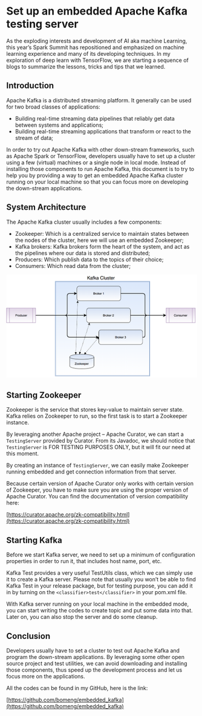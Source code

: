 # Set up an embedded Apache Kafka testing server


As the exploding interests and development of AI aka machine Learning, this year’s Spark Summit has repositioned and emphasized on machine learning experience and many of its developing techniques.  In my exploration of deep learn with TensorFlow, we are starting a sequence of blogs to summarize the lessons, tricks and tips that we learned.  

## Introduction

Apache Kafka is a distributed streaming platform. It generally can be used for two broad classes of applications:
- Building real-time streaming data pipelines that reliably get data between systems and applications;
- Building real-time streaming applications that transform or react to the stream of data;

In order to try out Apache Kafka with other down-stream frameworks, such as Apache Spark or TensorFlow, developers usually have to set up a cluster using a few (virtual) machines or a single node in local mode. Instead of installing those components to run Apache Kafka, this document is to try to help you by providing a way to get an embedded Apache Kafka cluster running on your local machine so that you can focus more on developing the down-stream applications.

## System Architecture

The Apache Kafka cluster usually includes a few components:
- Zookeeper:  Which is a centralized service to maintain states between the nodes of the cluster, here we will use an embedded Zookeeper;
- Kafka brokers: Kafka brokers form the heart of the system, and act as the pipelines where our data is stored and distributed;
- Producers: Which publish data to the topics of their choice;
- Consumers: Which read data from the cluster;

![Kafka Cluster](resources/kafka_cluster.png)

## Starting Zookeeper

Zookeeper is the service that stores key-value to maintain server state. Kafka relies on Zookeeper to run, so the first task is to start a Zookeeper instance.

By leveraging another Apache project – Apache Curator, we can start a `TestingServer` provided by Curator. From its Javadoc, we should notice that `TestingServer` is FOR TESTING PURPOSES ONLY, but it will fit our need at this moment.

By creating an instance of `TestingServer`, we can easily make Zookeeper running embedded and get connection information from that server. 

Because certain version of Apache Curator only works with certain version of Zookeeper, you have to make sure you are using the proper version of Apache Curator. You can find the documentation of version compatibility here:

[https://curator.apache.org/zk-compatibility.html](https://curator.apache.org/zk-compatibility.html)

## Starting Kafka

Before we start Kafka server, we need to set up a minimum of configuration properties in order to run it, that includes host name, port, etc.

Kafka Test provides a very useful TestUtils class, which we can simply use it to create a Kafka server. Please note that usually you won’t be able to find Kafka Test in your release package, but for testing purpose, you can add it in by turning on the `<classifier>test</classifier>` in your pom.xml file.

With Kafka server running on your local machine in the embedded mode, you can start writing the codes to create topic and put some data into that. Later on, you can also stop the server and do some cleanup.

## Conclusion

Developers usually have to set a cluster to test out Apache Kafka and program the down-stream applications. By leveraging some other open source project and test utilities, we can avoid downloading and installing those components, thus speed up the development process and let us focus more on the applications.

All the codes can be found in my GitHub, here is the link:

[https://github.com/bomeng/embedded_kafka](https://github.com/bomeng/embedded_kafka)
